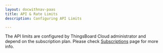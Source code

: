 ```yaml
---
layout: docwithnav-paas
title: API & Rate Limits
description: Configuring API Limits

---
```


The API limits are configured by ThingsBoard Cloud administrator and depend on the subscription plan. 
Please check [Subscriptions](/thingsboard-learning/docs/paas/subscription/) page for more info. 